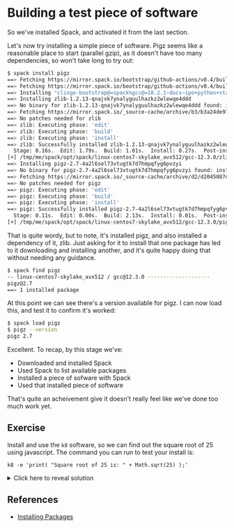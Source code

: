# Building a test piece of software

So we've installed Spack, and activated it from the last section.

Let's now try installing a simple piece of software.  Pigz seems like a
reasonable place to start (parallel gzip), as it doesn't have too many
dependencies, so won't take long to try out:

```bash
$ spack install pigz
==> Fetching https://mirror.spack.io/bootstrap/github-actions/v0.4/build_cache/linux-centos7-x86_64-gcc-10.2.1-clingo-bootstrap-spack-idkenmhnscjlu5gjqhpcqa4h7o2a7aow.spec.json
==> Fetching https://mirror.spack.io/bootstrap/github-actions/v0.4/build_cache/linux-centos7-x86_64/gcc-10.2.1/clingo-bootstrap-spack/linux-centos7-x86_64-gcc-10.2.1-clingo-bootstrap-spack-idkenmhnscjlu5gjqhpcqa4h7o2a7aow.spack
==> Installing "clingo-bootstrap@=spack%gcc@=10.2.1~docs~ipo+python+static_libstdcpp build_type=Release arch=linux-centos7-x86_64" from a buildcache
==> Installing zlib-1.2.13-qnajvk7ynalyguulhazkz2wlewqe4ddd
==> No binary for zlib-1.2.13-qnajvk7ynalyguulhazkz2wlewqe4ddd found: installing from source
==> Fetching https://mirror.spack.io/_source-cache/archive/b3/b3a24de97a8fdbc835b9833169501030b8977031bcb54b3b3ac13740f846ab30.tar.gz
==> No patches needed for zlib
==> zlib: Executing phase: 'edit'
==> zlib: Executing phase: 'build'
==> zlib: Executing phase: 'install'
==> zlib: Successfully installed zlib-1.2.13-qnajvk7ynalyguulhazkz2wlewqe4ddd
  Stage: 0.16s.  Edit: 1.79s.  Build: 1.01s.  Install: 0.27s.  Post-install: 0.05s.  Total: 3.45s
[+] /tmp/me/spack/opt/spack/linux-centos7-skylake_avx512/gcc-12.3.0/zlib-1.2.13-qnajvk7ynalyguulhazkz2wlewqe4ddd
==> Installing pigz-2.7-4a2l6sel73vtugtk7d7hmpqfyg6pvzyi
==> No binary for pigz-2.7-4a2l6sel73vtugtk7d7hmpqfyg6pvzyi found: installing from source
==> Fetching https://mirror.spack.io/_source-cache/archive/d2/d2045087dae5e9482158f1f1c0f21c7d3de6f7cdc7cc5848bdabda544e69aa58.tar.gz
==> No patches needed for pigz
==> pigz: Executing phase: 'edit'
==> pigz: Executing phase: 'build'
==> pigz: Executing phase: 'install'
==> pigz: Successfully installed pigz-2.7-4a2l6sel73vtugtk7d7hmpqfyg6pvzyi
  Stage: 0.11s.  Edit: 0.00s.  Build: 2.13s.  Install: 0.01s.  Post-install: 0.03s.  Total: 2.46s
[+] /tmp/me/spack/opt/spack/linux-centos7-skylake_avx512/gcc-12.3.0/pigz-2.7-4a2l6sel73vtugtk7d7hmpqfyg6pvzyi
```

That is quite wordy, but to note, it's installed pigz, and also installed a
dependency of it, zlib.  Just asking for it to install that one package has led
to it downloading and installing another, and it's quite happy doing that
without needing any guidance.

```bash
$ spack find pigz
-- linux-centos7-skylake_avx512 / gcc@12.3.0 --------------------
pigz@2.7
==> 1 installed package
```

At this point we can see there's a version available for pigz.  I can now load
this, and test it to confirm it's worked:

```bash
$ spack load pigz
$ pigz --version
pigz 2.7
```

Excellent.  To recap, by this stage we've:

- Downloaded and installed Spack
- Used Spack to list available packages
- Installed a piece of sofware with Spack
- Used that installed piece of software

That's quite an acheivement give it doesn't really feel like we've done too
much work yet.

## Exercise

Install and use the `k8` software, so we can find out the square root of 25
using javascript.  The command you can run to test your install is:

```
k8 -e 'print( "Square root of 25 is: " + Math.sqrt(25) );'
```

<details>
<summary>Click here to reveal solution</summary>

### Solution

- Install k8

   ```
   spack install k8
   ```

- Find the name of the module

   ```
   $ spack find k8
   -- linux-centos7-skylake_avx512 / gcc@12.3.0 --------------------
   k8@0.2.4
   ==> 1 installed package
   ```

- Load the software

   ```
   $ spack load k8
   ```

- Test the software

   ```
   $ k8 -e 'print( "Square root of 25 is: " + Math.sqrt(25) );'
   Square root of 25 is: 5
   ```

</details>

## References

- [Installing Packages](https://spack-tutorial.readthedocs.io/en/latest/tutorial_basics.html#installing-packages)
